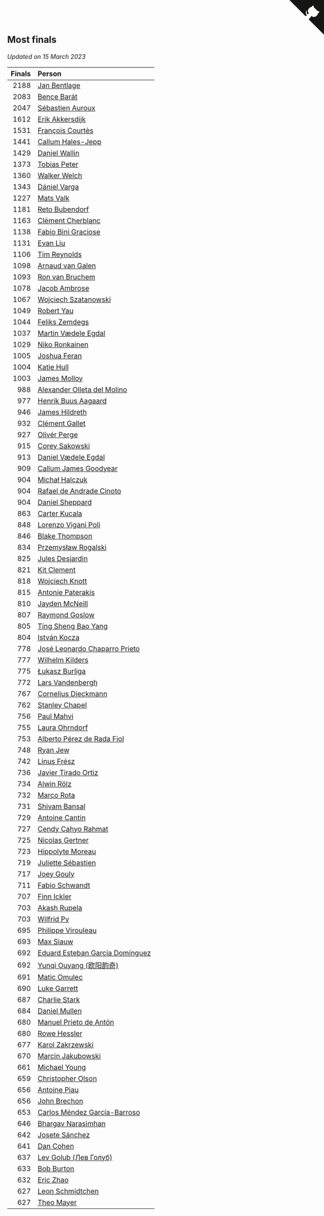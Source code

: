 ## Most finals

*Updated on 15 March 2023*

| Finals | Person |
| ---: | :--- |
| 2188 | [Jan Bentlage](https://www.worldcubeassociation.org/persons/2010BENT01) |
| 2083 | [Bence Barát](https://www.worldcubeassociation.org/persons/2008BARA01) |
| 2047 | [Sébastien Auroux](https://www.worldcubeassociation.org/persons/2008AURO01) |
| 1612 | [Erik Akkersdijk](https://www.worldcubeassociation.org/persons/2005AKKE01) |
| 1531 | [François Courtès](https://www.worldcubeassociation.org/persons/2008COUR01) |
| 1441 | [Callum Hales-Jepp](https://www.worldcubeassociation.org/persons/2012HALE01) |
| 1429 | [Daniel Wallin](https://www.worldcubeassociation.org/persons/2013WALL03) |
| 1373 | [Tobias Peter](https://www.worldcubeassociation.org/persons/2014PETE03) |
| 1360 | [Walker Welch](https://www.worldcubeassociation.org/persons/2011WELC01) |
| 1343 | [Dániel Varga](https://www.worldcubeassociation.org/persons/2008VARG01) |
| 1227 | [Mats Valk](https://www.worldcubeassociation.org/persons/2007VALK01) |
| 1181 | [Reto Bubendorf](https://www.worldcubeassociation.org/persons/2012BUBE01) |
| 1163 | [Clément Cherblanc](https://www.worldcubeassociation.org/persons/2014CHER05) |
| 1138 | [Fabio Bini Graciose](https://www.worldcubeassociation.org/persons/2010GRAC02) |
| 1131 | [Evan Liu](https://www.worldcubeassociation.org/persons/2009LIUE01) |
| 1106 | [Tim Reynolds](https://www.worldcubeassociation.org/persons/2005REYN01) |
| 1098 | [Arnaud van Galen](https://www.worldcubeassociation.org/persons/2006GALE01) |
| 1093 | [Ron van Bruchem](https://www.worldcubeassociation.org/persons/2003BRUC01) |
| 1078 | [Jacob Ambrose](https://www.worldcubeassociation.org/persons/2010AMBR01) |
| 1067 | [Wojciech Szatanowski](https://www.worldcubeassociation.org/persons/2011SZAT01) |
| 1049 | [Robert Yau](https://www.worldcubeassociation.org/persons/2009YAUR01) |
| 1044 | [Feliks Zemdegs](https://www.worldcubeassociation.org/persons/2009ZEMD01) |
| 1037 | [Martin Vædele Egdal](https://www.worldcubeassociation.org/persons/2013EGDA02) |
| 1029 | [Niko Ronkainen](https://www.worldcubeassociation.org/persons/2010RONK01) |
| 1005 | [Joshua Feran](https://www.worldcubeassociation.org/persons/2011FERA01) |
| 1004 | [Katie Hull](https://www.worldcubeassociation.org/persons/2010HULL01) |
| 1003 | [James Molloy](https://www.worldcubeassociation.org/persons/2011MOLL01) |
| 988 | [Alexander Olleta del Molino](https://www.worldcubeassociation.org/persons/2008OLLE01) |
| 977 | [Henrik Buus Aagaard](https://www.worldcubeassociation.org/persons/2006BUUS01) |
| 946 | [James Hildreth](https://www.worldcubeassociation.org/persons/2009HILD01) |
| 932 | [Clément Gallet](https://www.worldcubeassociation.org/persons/2004GALL02) |
| 927 | [Olivér Perge](https://www.worldcubeassociation.org/persons/2007PERG01) |
| 915 | [Corey Sakowski](https://www.worldcubeassociation.org/persons/2011SAKO01) |
| 913 | [Daniel Vædele Egdal](https://www.worldcubeassociation.org/persons/2013EGDA01) |
| 909 | [Callum James Goodyear](https://www.worldcubeassociation.org/persons/2012GOOD02) |
| 904 | [Michał Halczuk](https://www.worldcubeassociation.org/persons/2006HALC01) |
| 904 | [Rafael de Andrade Cinoto](https://www.worldcubeassociation.org/persons/2007CINO01) |
| 904 | [Daniel Sheppard](https://www.worldcubeassociation.org/persons/2009SHEP01) |
| 863 | [Carter Kucala](https://www.worldcubeassociation.org/persons/2015KUCA01) |
| 848 | [Lorenzo Vigani Poli](https://www.worldcubeassociation.org/persons/2007POLI01) |
| 846 | [Blake Thompson](https://www.worldcubeassociation.org/persons/2010THOM03) |
| 834 | [Przemysław Rogalski](https://www.worldcubeassociation.org/persons/2013ROGA02) |
| 825 | [Jules Desjardin](https://www.worldcubeassociation.org/persons/2010DESJ01) |
| 821 | [Kit Clement](https://www.worldcubeassociation.org/persons/2008CLEM01) |
| 818 | [Wojciech Knott](https://www.worldcubeassociation.org/persons/2011KNOT01) |
| 815 | [Antonie Paterakis](https://www.worldcubeassociation.org/persons/2012PATE01) |
| 810 | [Jayden McNeill](https://www.worldcubeassociation.org/persons/2012MCNE01) |
| 807 | [Raymond Goslow](https://www.worldcubeassociation.org/persons/2014GOSL01) |
| 805 | [Ting Sheng Bao Yang](https://www.worldcubeassociation.org/persons/2008BAOY01) |
| 804 | [István Kocza](https://www.worldcubeassociation.org/persons/2005KOCZ01) |
| 778 | [José Leonardo Chaparro Prieto](https://www.worldcubeassociation.org/persons/2011CHAP01) |
| 777 | [Wilhelm Kilders](https://www.worldcubeassociation.org/persons/2010KILD02) |
| 775 | [Łukasz Burliga](https://www.worldcubeassociation.org/persons/2013BURL01) |
| 772 | [Lars Vandenbergh](https://www.worldcubeassociation.org/persons/2003VAND01) |
| 767 | [Cornelius Dieckmann](https://www.worldcubeassociation.org/persons/2009DIEC01) |
| 762 | [Stanley Chapel](https://www.worldcubeassociation.org/persons/2016CHAP04) |
| 756 | [Paul Mahvi](https://www.worldcubeassociation.org/persons/2012MAHV01) |
| 755 | [Laura Ohrndorf](https://www.worldcubeassociation.org/persons/2009OHRN01) |
| 753 | [Alberto Pérez de Rada Fiol](https://www.worldcubeassociation.org/persons/2011FIOL01) |
| 748 | [Ryan Jew](https://www.worldcubeassociation.org/persons/2008JEWR01) |
| 742 | [Linus Frész](https://www.worldcubeassociation.org/persons/2011FRES01) |
| 736 | [Javier Tirado Ortiz](https://www.worldcubeassociation.org/persons/2009TIRA01) |
| 734 | [Alwin Rölz](https://www.worldcubeassociation.org/persons/2016ROLZ01) |
| 732 | [Marco Rota](https://www.worldcubeassociation.org/persons/2009ROTA01) |
| 731 | [Shivam Bansal](https://www.worldcubeassociation.org/persons/2011BANS02) |
| 729 | [Antoine Cantin](https://www.worldcubeassociation.org/persons/2010CANT02) |
| 727 | [Cendy Cahyo Rahmat](https://www.worldcubeassociation.org/persons/2010RAHM02) |
| 725 | [Nicolas Gertner](https://www.worldcubeassociation.org/persons/2013GERT01) |
| 723 | [Hippolyte Moreau](https://www.worldcubeassociation.org/persons/2008MORE02) |
| 719 | [Juliette Sébastien](https://www.worldcubeassociation.org/persons/2014SEBA01) |
| 717 | [Joey Gouly](https://www.worldcubeassociation.org/persons/2007GOUL01) |
| 711 | [Fabio Schwandt](https://www.worldcubeassociation.org/persons/2014SCHW02) |
| 707 | [Finn Ickler](https://www.worldcubeassociation.org/persons/2012ICKL01) |
| 703 | [Akash Rupela](https://www.worldcubeassociation.org/persons/2012RUPE01) |
| 703 | [Wilfrid Py](https://www.worldcubeassociation.org/persons/2016PYWI01) |
| 695 | [Philippe Virouleau](https://www.worldcubeassociation.org/persons/2008VIRO01) |
| 693 | [Max Siauw](https://www.worldcubeassociation.org/persons/2017SIAU02) |
| 692 | [Eduard Esteban García Domínguez](https://www.worldcubeassociation.org/persons/2011EDUA01) |
| 692 | [Yunqi Ouyang (欧阳韵奇)](https://www.worldcubeassociation.org/persons/2007YUNQ01) |
| 691 | [Matic Omulec](https://www.worldcubeassociation.org/persons/2010OMUL02) |
| 690 | [Luke Garrett](https://www.worldcubeassociation.org/persons/2017GARR05) |
| 687 | [Charlie Stark](https://www.worldcubeassociation.org/persons/2014STAR05) |
| 684 | [Daniel Mullen](https://www.worldcubeassociation.org/persons/2016MULL04) |
| 680 | [Manuel Prieto de Antón](https://www.worldcubeassociation.org/persons/2015ANTO04) |
| 680 | [Rowe Hessler](https://www.worldcubeassociation.org/persons/2007HESS01) |
| 677 | [Karol Zakrzewski](https://www.worldcubeassociation.org/persons/2014ZAKR01) |
| 670 | [Marcin Jakubowski](https://www.worldcubeassociation.org/persons/2007JAKU01) |
| 661 | [Michael Young](https://www.worldcubeassociation.org/persons/2008YOUN02) |
| 659 | [Christopher Olson](https://www.worldcubeassociation.org/persons/2009OLSO01) |
| 656 | [Antoine Piau](https://www.worldcubeassociation.org/persons/2008PIAU01) |
| 656 | [John Brechon](https://www.worldcubeassociation.org/persons/2010BREC01) |
| 653 | [Carlos Méndez García-Barroso](https://www.worldcubeassociation.org/persons/2010GARC02) |
| 646 | [Bhargav Narasimhan](https://www.worldcubeassociation.org/persons/2011NARA02) |
| 642 | [Josete Sánchez](https://www.worldcubeassociation.org/persons/2015SANC18) |
| 641 | [Dan Cohen](https://www.worldcubeassociation.org/persons/2007COHE01) |
| 637 | [Lev Golub (Лев Голуб)](https://www.worldcubeassociation.org/persons/2014HOLU01) |
| 633 | [Bob Burton](https://www.worldcubeassociation.org/persons/2003BURT01) |
| 632 | [Eric Zhao](https://www.worldcubeassociation.org/persons/2010ZHAO19) |
| 627 | [Leon Schmidtchen](https://www.worldcubeassociation.org/persons/2010SCHM01) |
| 627 | [Theo Mayer](https://www.worldcubeassociation.org/persons/2012MAYE01) |


<a href="https://github.com/JustinTimeCuber/wca_statistics" class="github-corner" aria-label="View source on Github"><svg width="80" height="80" viewBox="0 0 250 250" style="fill:#151513; color:#fff; position: absolute; top: 0; border: 0; right: 0;" aria-hidden="true"><path d="M0,0 L115,115 L130,115 L142,142 L250,250 L250,0 Z"></path><path d="M128.3,109.0 C113.8,99.7 119.0,89.6 119.0,89.6 C122.0,82.7 120.5,78.6 120.5,78.6 C119.2,72.0 123.4,76.3 123.4,76.3 C127.3,80.9 125.5,87.3 125.5,87.3 C122.9,97.6 130.6,101.9 134.4,103.2" fill="currentColor" style="transform-origin: 130px 106px;" class="octo-arm"></path><path d="M115.0,115.0 C114.9,115.1 118.7,116.5 119.8,115.4 L133.7,101.6 C136.9,99.2 139.9,98.4 142.2,98.6 C133.8,88.0 127.5,74.4 143.8,58.0 C148.5,53.4 154.0,51.2 159.7,51.0 C160.3,49.4 163.2,43.6 171.4,40.1 C171.4,40.1 176.1,42.5 178.8,56.2 C183.1,58.6 187.2,61.8 190.9,65.4 C194.5,69.0 197.7,73.2 200.1,77.6 C213.8,80.2 216.3,84.9 216.3,84.9 C212.7,93.1 206.9,96.0 205.4,96.6 C205.1,102.4 203.0,107.8 198.3,112.5 C181.9,128.9 168.3,122.5 157.7,114.1 C157.9,116.9 156.7,120.9 152.7,124.9 L141.0,136.5 C139.8,137.7 141.6,141.9 141.8,141.8 Z" fill="currentColor" class="octo-body"></path></svg></a><style>.github-corner:hover .octo-arm{animation:octocat-wave 560ms ease-in-out}@keyframes octocat-wave{0%,100%{transform:rotate(0)}20%,60%{transform:rotate(-25deg)}40%,80%{transform:rotate(10deg)}}@media (max-width:500px){.github-corner:hover .octo-arm{animation:none}.github-corner .octo-arm{animation:octocat-wave 560ms ease-in-out}}</style>
